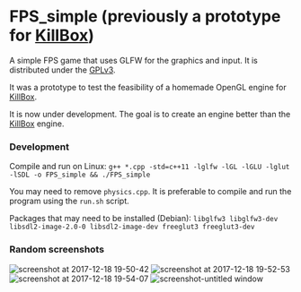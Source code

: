 # FPS_simple (previously a prototype for [KillBox](https://github.com/AXDOOMER/KillBox))

A simple FPS game that uses GLFW for the graphics and input. It is distributed under the [GPLv3](https://www.gnu.org/licenses/gpl-3.0.en.html).

It was a prototype to test the feasibility of a homemade OpenGL engine for [KillBox](https://github.com/AXDOOMER/KillBox).

It is now under development. The goal is to create an engine better than the [KillBox](https://github.com/AXDOOMER/KillBox) engine.

### Development

Compile and run on Linux: `g++ *.cpp -std=c++11 -lglfw -lGL -lGLU -lglut -lSDL -o FPS_simple && ./FPS_simple`

You may need to remove `physics.cpp`. It is preferable to compile and run the program using the `run.sh` script.

Packages that may need to be installed (Debian): `libglfw3 libglfw3-dev libsdl2-image-2.0-0 libsdl2-image-dev freeglut3 freeglut3-dev`

### Random screenshots

![screenshot at 2017-12-18 19-50-42](https://user-images.githubusercontent.com/6194072/34324771-efb26d0a-e84b-11e7-9c4a-a0529cafe437.png)
![screenshot at 2017-12-18 19-52-53](https://user-images.githubusercontent.com/6194072/34324772-efc4187a-e84b-11e7-8282-05aad338cde3.png)
![screenshot at 2017-12-18 19-54-07](https://user-images.githubusercontent.com/6194072/34324773-efd47c06-e84b-11e7-8a3c-71d3ca3fc26e.png)
![screenshot-untitled window](https://user-images.githubusercontent.com/6194072/34324774-efe54d1a-e84b-11e7-9193-9fe29b546288.png)
